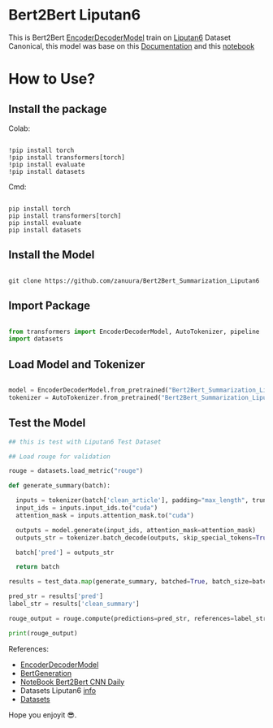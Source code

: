# Bert2Bert Liputan6

This is Bert2Bert [EncoderDecoderModel](https://huggingface.co/docs/transformers/model_doc/encoder-decoder) train on [Liputan6](https://huggingface.co/datasets/id_liputan6) Dataset Canonical, 
this model was base on this [Documentation](https://huggingface.co/docs/transformers/model_doc/bert-generation) 
and this [notebook](https://colab.research.google.com/github/patrickvonplaten/notebooks/blob/master/BERT2BERT_for_CNN_Dailymail.ipynb#scrollTo=w67vkz3KP9eZ) 

# How to Use?

## Install the package
Colab: 
```shell

!pip install torch
!pip install transformers[torch]
!pip install evaluate
!pip install datasets

```
Cmd:
```shell

pip install torch
pip install transformers[torch]
pip install evaluate
pip install datasets

```

## Install the Model
```shell

git clone https://github.com/zanuura/Bert2Bert_Summarization_Liputan6

```
## Import Package 
```python

from transformers import EncoderDecoderModel, AutoTokenizer, pipeline
import datasets

```

## Load Model and Tokenizer
```python

model = EncoderDecoderModel.from_pretrained("Bert2Bert_Summarization_Liputan6/model/") # insert the path
tokenizer = AutoTokenizer.from_pretrained("Bert2Bert_Summarization_Liputan6/model/") # you also can change the tokenizer from bert-base-uncased

```

## Test the Model
```python
## this is test with Liputan6 Test Dataset

## Load rouge for validation

rouge = datasets.load_metric("rouge")

def generate_summary(batch):

  inputs = tokenizer(batch['clean_article'], padding="max_length", truncation=True, max_length=512, return_tensors="pt")
  input_ids = inputs.input_ids.to("cuda")
  attention_mask = inputs.attention_mask.to("cuda")

  outputs = model.generate(input_ids, attention_mask=attention_mask)
  outputs_str = tokenizer.batch_decode(outputs, skip_special_tokens=True)

  batch['pred'] = outputs_str

  return batch

results = test_data.map(generate_summary, batched=True, batch_size=batch_size, remove_columns=["clean_article"])

pred_str = results['pred']
label_str = results['clean_summary']

rouge_output = rouge.compute(predictions=pred_str, references=label_str, rouge_types=["rouge2"])["rouge2"].mid

print(rouge_output)

```

References:
- [EncoderDecoderModel](https://huggingface.co/docs/transformers/model_doc/encoder-decoder)
- [BertGeneration](https://huggingface.co/docs/transformers/model_doc/bert-generation)
- [NoteBook Bert2Bert CNN Daily](https://colab.research.google.com/github/patrickvonplaten/notebooks/blob/master/BERT2BERT_for_CNN_Dailymail.ipynb#scrollTo=w67vkz3KP9eZ)
- Datasets Liputan6 [info](https://huggingface.co/datasets/id_liputan6)
- [Datasets](https://drive.google.com/file/d/1ixaIO24XBZX-BFVyHIk0FG0kI2W3lACD/view)

Hope you enjoyit 😎.
